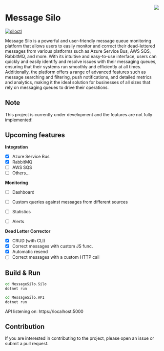 <img src="https://repository-images.githubusercontent.com/495369194/7373d34b-41e3-4eb7-90a7-773cc33f3fa5" align="right"></img>
# Message Silo

[![siloctl](https://github.com/MessageSilo/MessageSilo/actions/workflows/siloctl.yml/badge.svg)](https://github.com/MessageSilo/MessageSilo/actions/workflows/siloctl.yml)

Message Silo is a powerful and user-friendly message queue monitoring platform that allows users to easily monitor and correct their dead-lettered messages from various platforms such as Azure Service Bus, AWS SQS, RabbitMQ, and more. 
With its intuitive and easy-to-use interface, users can quickly and easily identify and resolve issues with their messaging queues, ensuring that their systems run smoothly and efficiently at all times. 
Additionally, the platform offers a range of advanced features such as message searching and filtering, push notifications, and detailed metrics and analytics, making it the ideal solution for businesses of all sizes that rely on messaging queues to drive their operations.

## Note
This project is currently under development and the features are not fully implemented!

## Upcoming features

**Integration**
- [x] Azure Service Bus
- [x] RabbitMQ
- [ ] AWS SQS
- [ ] Others...

**Monitoring**
- [ ] Dashboard
- [ ] Custom queries against messages from different sources
- [ ] Statistics
- [ ] Alerts


**Dead Letter Corrector**

- [x] CRUD (with CLI)
- [x] Correct messages with custom JS func. 
- [x] Automatic resend 
- [ ] Correct messages with a custom HTTP call

## Build & Run

```bash
cd MessageSilo.Silo
dotnet run

cd MessageSilo.API
dotnet run
```

API listening on: https://localhost:5000

## Contribution
If you are interested in contributing to the project, please open an issue or submit a pull request.